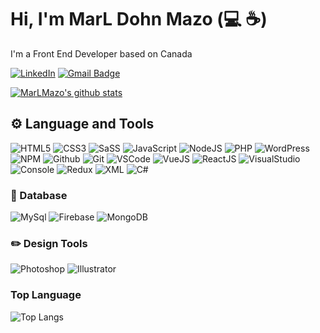 # Hi, I'm MarL Dohn Mazo (:computer: :coffee:)
I'm a Front End Developer based on Canada

[![LinkedIn](https://img.shields.io/badge/-LINKEDIN-%230077B5.svg?&style=for-the-badge&logo=linkedin&logoColor=white)](https://www.linkedin.com/in/marldohn/)
[![Gmail Badge](https://img.shields.io/badge/-EMAIL-c14438?style=for-the-badge&logo=Gmail&logoColor=white)](mailto:me@mdmazo.com)

[![MarLMazo's github stats](https://github-readme-stats.vercel.app/api?username=MarLMazo&theme=buefy&show_icons=true)](https://github.com/MarLMazo/github-readme-stats)

## :gear: Language and Tools

![HTML5](https://img.icons8.com/color/30/html-5.png)
![CSS3](https://img.icons8.com/color/30/css3.png)
![SaSS](https://img.icons8.com/color/30/sass.png)
![JavaScript](https://img.icons8.com/color/30/javascript.png)
![NodeJS](https://img.icons8.com/color/30/nodejs.png)
![PHP](https://img.icons8.com/color/30/php.png)
![WordPress](https://img.icons8.com/color/30/wordpress.png)
![NPM](https://img.icons8.com/color/30/npm.png)
![Github](https://img.icons8.com/material-outlined/30/github.png)
![Git](https://img.icons8.com/color/30/git.png)
![VSCode](https://img.icons8.com/color/30/visual-studio-code-2019.png)
![VueJS](https://img.icons8.com/color/30/vue-js.png)
![ReactJS](https://img.icons8.com/color/30/react-native.png)
![VisualStudio](https://img.icons8.com/color/30/visual-studio.png)
![Console](https://img.icons8.com/color/30/console.png)
![Redux](https://img.icons8.com/color/30/redux.png)
![XML](https://img.icons8.com/dusk/30/xml-file.png)
![C#](https://img.icons8.com/color/30/c-sharp-logo-2.png)
### :open_file_folder: Database
![MySql](https://img.icons8.com/ios/30/mysql-logo.png)
![Firebase](https://img.icons8.com/color/30/firebase.png)
![MongoDB](https://img.icons8.com/color/30/mongodb.png)

### :pencil2: Design Tools
![Photoshop](https://img.icons8.com/fluent/30/adobe-photoshop.png)
![Illustrator](https://img.icons8.com/color/30/adobe-illustrator.png)

### Top Language
![Top Langs](https://github-readme-stats.vercel.app/api/top-langs/?username=MarLMazo&layout=compact)
<!--
![ReadMe Card](https://github-readme-stats.vercel.app/api/pin/?username=MarLMazo&repo=Portfolio_website)
![ReadMe Card](https://github-readme-stats.vercel.app/api/pin/?username=MarLMazo&repo=XMLFinalProj)
![ReadMe Card](https://github-readme-stats.vercel.app/api/pin/?username=MarLMazo&repo=first-contributions)
![ReadMe Card](https://github-readme-stats.vercel.app/api/pin/?username=MarLMazo&repo=chatSystem-vuejs)


**MarLMazo/MarLMazo** is a ✨ _special_ ✨ repository because its `README.md` (this file) appears on your GitHub profile.

Here are some ideas to get you started:

- 🔭 I’m currently working on ...
- 🌱 I’m currently learning ...
- 👯 I’m looking to collaborate on ...
- 🤔 I’m looking for help with ...
- 💬 Ask me about ...
- 📫 How to reach me: ...
- 😄 Pronouns: ...
- ⚡ Fun fact: ...
-->

